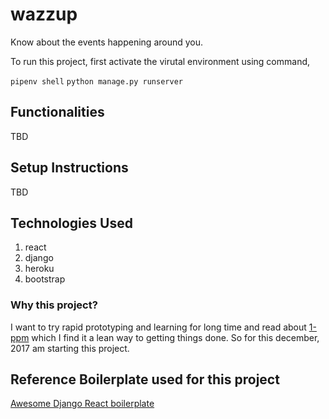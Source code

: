 # wazzup
Know about the events happening around you.

To run this project, first activate the virutal environment using command,

`pipenv shell`
`python manage.py runserver`

## Functionalities

TBD

## Setup Instructions

TBD

## Technologies Used

1. react
2. django
3. heroku
4. bootstrap

### Why this project?

I want to try rapid prototyping and learning for long time and read about [1-ppm](https://blog.1ppm.club/the-1ppm-challenge-eaed5df0ef5a) which I find it a lean way to getting things done.
So for this december, 2017 am starting this project.

## Reference Boilerplate used for this project

[Awesome Django React boilerplate](https://github.com/vintasoftware/django-react-boilerplate)
